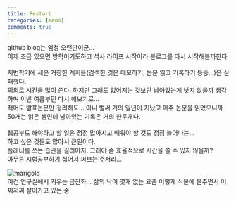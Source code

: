 ```yaml
---
title: Restart
categories: [memo]
comments: true
---
```


github blog는 엄청 오랜만이군...<br>
이제 조금 있으면 방학이기도하고 석사 라이프 시작이라 블로그를 다시 시작해볼까한다.<br><br>
저번학기에 세운 거창한 계획들(검색한 것은 메모하기, 논문 읽고 기록하기 등등...)은 실패했다.<br>
의외로 시간을 많이 쓴다. 하지만 그래도 없어지는 것보단 남아있는게 낫지 않을까 생각하며 이번 여름부턴 다시 해보기로...<br>
적어도 발표논문만 정리해도... 아니 벌써 거의 일년이 지났고 매주 논문을 읽었으니까 50개는 읽은 셈인데 남아있는 기록은 거의 한두개다.<br><br>
웹공부도 해야하고 할 일은 점점 많아지고 배워야 할 것도 점점 늘어나는...<br>
하고 싶은 것들도 많아서 큰일이다.<br>
플래너를 쓰는 습관을 길러야지. 그래야 좀 효율적으로 시간을 쓸 수 있지 않을까?<br>
아무튼 시험공부하기 싫어서 써보는 주저리...<br>

![marigold](https://user-images.githubusercontent.com/77826705/120787502-62d0fa00-c56a-11eb-98a9-9a904184a390.png)<br>
이건 연구실에서 키우는 금잔화... 삶의 낙이 몇개 없는 요즘 이렇게 식물에 물주면서 어찌저찌 살아가고 있는 중 







